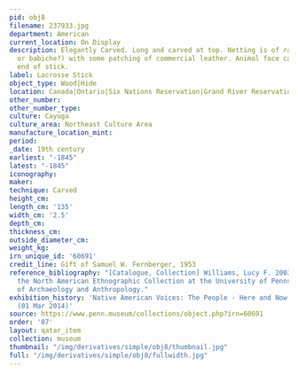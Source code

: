 ```yaml
---
pid: obj8
filename: 237933.jpg
department: American
current_location: On Display
description: Elegantly Carved. Long and carved at top. Netting is of rawhide (deer
  or babiche?) with some patching of commercial leather. Animal face carved on pocket
  end of stick.
label: Lacrosse Stick
object_type: Wood|Hide
location: Canada|Ontario|Six Nations Reservation|Grand River Reservation
other_number:
other_number_type:
culture: Cayuga
culture_area: Northeast Culture Area
manufacture_location_mint:
period:
_date: 19th century
earliest: "-1845"
latest: "-1845"
iconography:
maker:
technique: Carved
height_cm:
length_cm: '135'
width_cm: '2.5'
depth_cm:
thickness_cm:
outside_diameter_cm:
weight_kg:
irn_unique_id: '60691'
credit_line: Gift of Samuel W. Fernberger, 1953
reference_bibliography: "[Catalogue, Collection] Williams, Lucy F. 2003. Guide to
  the North American Ethnographic Collection at the University of Pennsylvania Museum
  of Archaeology and Anthropology."
exhibition_history: 'Native American Voices: The People - Here and Now - Exhibition
  (01 Mar 2014)'
source: https://www.penn.museum/collections/object.php?irn=60691
order: '07'
layout: qatar_item
collection: museum
thumbnail: "/img/derivatives/simple/obj8/thumbnail.jpg"
full: "/img/derivatives/simple/obj8/fullwidth.jpg"
---
```

